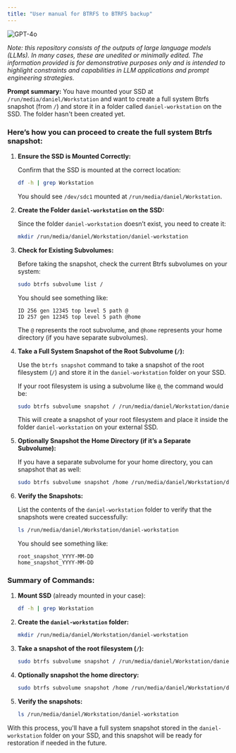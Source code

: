 ```yaml
---
title: "User manual for BTRFS to BTRFS backup"
---
```

![GPT-4o](https://img.shields.io/badge/GPT--4o-3333FF?style=for-the-badge&logo=openai&logoColor=white)



*Note: this repository consists of the outputs of large language models (LLMs). In many cases, these are unedited or minimally edited. The information provided is for demonstrative purposes only and is intended to highlight constraints and capabilities in LLM applications and prompt engineering strategies.*


**Prompt summary:** You have mounted your SSD at `/run/media/daniel/Workstation` and want to create a full system Btrfs snapshot (from `/`) and store it in a folder called `daniel-workstation` on the SSD. The folder hasn't been created yet.

### Here’s how you can proceed to create the full system Btrfs snapshot:

1. **Ensure the SSD is Mounted Correctly:**

   Confirm that the SSD is mounted at the correct location:
   ```bash
   df -h | grep Workstation
   ```

   You should see `/dev/sdc1` mounted at `/run/media/daniel/Workstation`.

2. **Create the Folder `daniel-workstation` on the SSD:**

   Since the folder `daniel-workstation` doesn’t exist, you need to create it:
   ```bash
   mkdir /run/media/daniel/Workstation/daniel-workstation
   ```

3. **Check for Existing Subvolumes:**

   Before taking the snapshot, check the current Btrfs subvolumes on your system:
   ```bash
   sudo btrfs subvolume list /
   ```

   You should see something like:
   ```
   ID 256 gen 12345 top level 5 path @
   ID 257 gen 12345 top level 5 path @home
   ```

   The `@` represents the root subvolume, and `@home` represents your home directory (if you have separate subvolumes).

4. **Take a Full System Snapshot of the Root Subvolume (`/`):**

   Use the `btrfs snapshot` command to take a snapshot of the root filesystem (`/`) and store it in the `daniel-workstation` folder on your SSD.

   If your root filesystem is using a subvolume like `@`, the command would be:
   ```bash
   sudo btrfs subvolume snapshot / /run/media/daniel/Workstation/daniel-workstation/root_snapshot_$(date +%F)
   ```

   This will create a snapshot of your root filesystem and place it inside the folder `daniel-workstation` on your external SSD.

5. **Optionally Snapshot the Home Directory (if it’s a Separate Subvolume):**

   If you have a separate subvolume for your home directory, you can snapshot that as well:
   ```bash
   sudo btrfs subvolume snapshot /home /run/media/daniel/Workstation/daniel-workstation/home_snapshot_$(date +%F)
   ```

6. **Verify the Snapshots:**

   List the contents of the `daniel-workstation` folder to verify that the snapshots were created successfully:
   ```bash
   ls /run/media/daniel/Workstation/daniel-workstation
   ```

   You should see something like:
   ```
   root_snapshot_YYYY-MM-DD
   home_snapshot_YYYY-MM-DD
   ```

### Summary of Commands:

1. **Mount SSD** (already mounted in your case):
   ```bash
   df -h | grep Workstation
   ```

2. **Create the `daniel-workstation` folder:**
   ```bash
   mkdir /run/media/daniel/Workstation/daniel-workstation
   ```

3. **Take a snapshot of the root filesystem (`/`):**
   ```bash
   sudo btrfs subvolume snapshot / /run/media/daniel/Workstation/daniel-workstation/root_snapshot_$(date +%F)
   ```

4. **Optionally snapshot the home directory:**
   ```bash
   sudo btrfs subvolume snapshot /home /run/media/daniel/Workstation/daniel-workstation/home_snapshot_$(date +%F)
   ```

5. **Verify the snapshots:**
   ```bash
   ls /run/media/daniel/Workstation/daniel-workstation
   ```

With this process, you'll have a full system snapshot stored in the `daniel-workstation` folder on your SSD, and this snapshot will be ready for restoration if needed in the future.